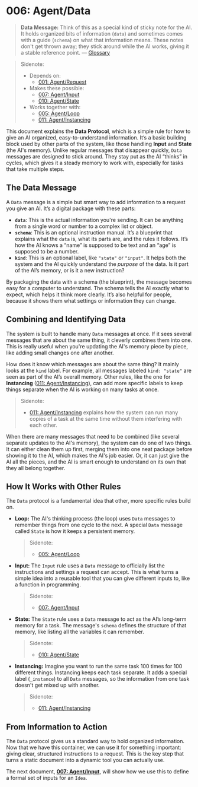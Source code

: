 # 006: Agent/Data

> **Data Message:** Think of this as a special kind of sticky note for the AI. It holds organized bits of information (`data`) and sometimes comes with a guide (`schema`) on what that information means. These notes don't get thrown away; they stick around while the AI works, giving it a stable reference point. — [Glossary](./000_glossary.md)

> Sidenote:
> - Depends on:
>   - [001: Agent/Request](./001_agent_request.md)
> - Makes these possible:
>   - [007: Agent/Input](./007_agent_input.md)
>   - [010: Agent/State](./010_agent_state.md)
> - Works together with:
>   - [005: Agent/Loop](./005_agent_loop.md)
>   - [011: Agent/Instancing](./011_agent_instancing.md)

This document explains the **Data Protocol**, which is a simple rule for how to give an AI organized, easy-to-understand information. It’s a basic building block used by other parts of the system, like those handling **Input** and **State** (the AI's memory). Unlike regular messages that disappear quickly, `Data` messages are designed to stick around. They stay put as the AI “thinks” in cycles, which gives it a steady memory to work with, especially for tasks that take multiple steps.

## The Data Message

A `Data` message is a simple but smart way to add information to a request you give an AI. It’s a digital package with these parts:

- **`data`**: This is the actual information you're sending. It can be anything from a single word or number to a complex list or object.
- **`schema`**: This is an optional instruction manual. It’s a blueprint that explains what the `data` is, what its parts are, and the rules it follows. It’s how the AI knows a “name” is supposed to be text and an “age” is supposed to be a number.
- **`kind`**: This is an optional label, like `"state"` or `"input"`. It helps both the system and the AI quickly understand the *purpose* of the data. Is it part of the AI’s memory, or is it a new instruction?

By packaging the data with a schema (the blueprint), the message becomes easy for a computer to understand. The schema tells the AI exactly what to expect, which helps it think more clearly. It’s also helpful for people, because it shows them what settings or information they can change.

## Combining and Identifying Data

The system is built to handle many `Data` messages at once. If it sees several messages that are about the same thing, it cleverly combines them into one. This is really useful when you're updating the AI's memory piece by piece, like adding small changes one after another.

How does it know which messages are about the same thing? It mainly looks at the `kind` label. For example, all messages labeled `kind: "state"` are seen as part of the AI’s overall memory. Other rules, like the one for **Instancing** ([011: Agent/Instancing](./011_agent_instancing.md)), can add more specific labels to keep things separate when the AI is working on many tasks at once.

> Sidenote:
> - [011: Agent/Instancing](./011_agent_instancing.md) explains how the system can run many copies of a task at the same time without them interfering with each other.

When there are many messages that need to be combined (like several separate updates to the AI's memory), the system can do one of two things. It can either clean them up first, merging them into one neat package before showing it to the AI, which makes the AI's job easier. Or, it can just give the AI all the pieces, and the AI is smart enough to understand on its own that they all belong together.

## How It Works with Other Rules

The `Data` protocol is a fundamental idea that other, more specific rules build on.

- **Loop:** The AI's thinking process (the loop) uses `Data` messages to remember things from one cycle to the next. A special `Data` message called `State` is how it keeps a persistent memory.

  > Sidenote:
  > - [005: Agent/Loop](./005_agent_loop.md)

- **Input:** The `Input` rule uses a `Data` message to officially list the instructions and settings a request can accept. This is what turns a simple idea into a reusable tool that you can give different inputs to, like a function in programming.

  > Sidenote:
  > - [007: Agent/Input](./007_agent_input.md)

- **State:** The `State` rule uses a `Data` message to act as the AI’s long-term memory for a task. The message's `schema` defines the structure of that memory, like listing all the variables it can remember.

  > Sidenote:
  > - [010: Agent/State](./010_agent_state.md)

- **Instancing:** Imagine you want to run the same task 100 times for 100 different things. Instancing keeps each task separate. It adds a special label (`_instance`) to all `Data` messages, so the information from one task doesn't get mixed up with another.

  > Sidenote:
  > - [011: Agent/Instancing](./011_agent_instancing.md)

## From Information to Action

The `Data` protocol gives us a standard way to hold organized information. Now that we have this container, we can use it for something important: giving clear, structured instructions to a request. This is the key step that turns a static document into a dynamic tool you can actually use.

The next document, **[007: Agent/Input](./007_agent_input.md)**, will show how we use this to define a formal set of inputs for an `Idea`.
